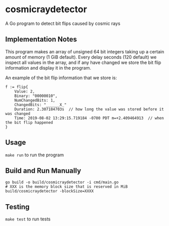 # cosmicraydetector
A Go program to detect bit flips caused by cosmic rays

## Implementation Notes
This program makes an array of unsigned 64 bit integers taking up a certain amount of memory (1 GiB default). Every delay seconds (120 default) we inspect all values in the array, and if any have changed we store the bit flip information and display it in the program.

An example of the bit flip information that we store is:
```
f := flip{
	Value: 2,
	Binary: "00000010",
	NumChangedBits: 1,
	ChangedBits: "______X_"
	Duration: 2.307184703s  // how long the value was stored before it was changed
	Time: 2019-08-02 13:29:15.719184 -0700 PDT m=+2.409464913  // when the bit flip happened
}
```


## Usage
`make run` to run the program

## Build and Run Manually
```
go build -o build/cosmicraydetector -i cmd/main.go
# XXX is the memory block size that is reserved in MiB
build/cosmicraydetector -blockSize=XXXX
```

## Testing
`make test` to run tests